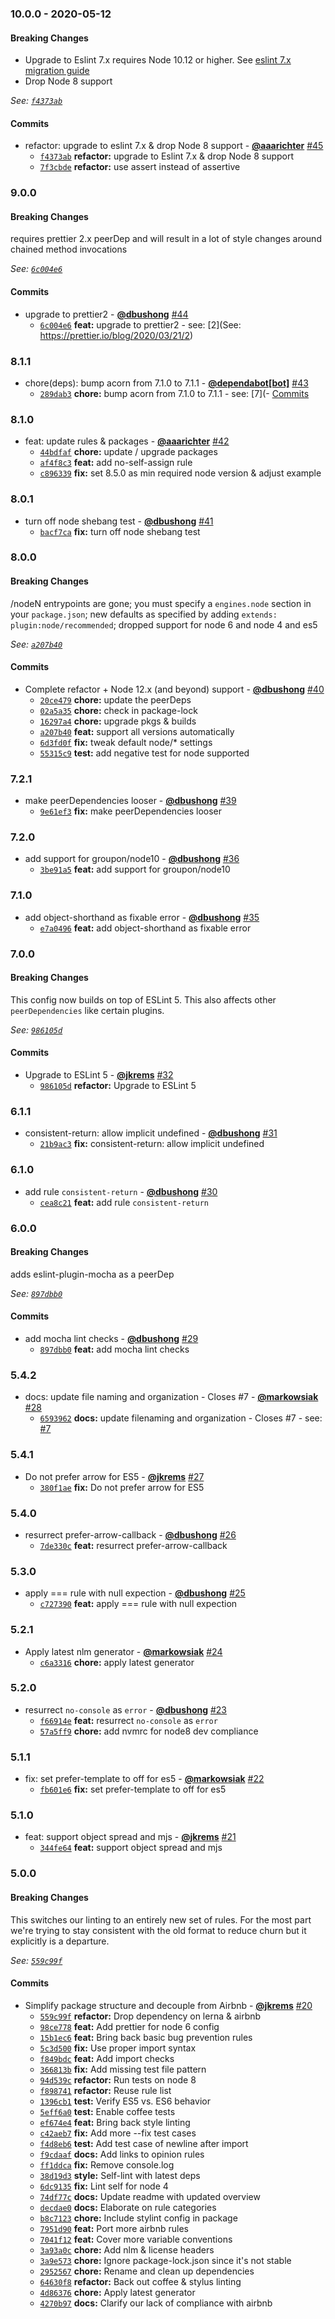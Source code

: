 ### 10.0.0 - 2020-05-12

#### Breaking Changes

- Upgrade to Eslint 7.x requires Node 10.12 or higher. See [eslint 7.x migration guide](https://eslint.org/docs/user-guide/migrating-to-7.0.0)
- Drop Node 8 support

*See: [`f4373ab`](https://github.com/groupon/javascript/commit/f4373ab016a3a153f70b5e8811f89ba3c8795d21)*

#### Commits

* refactor: upgrade to eslint 7.x & drop Node 8 support - **[@aaarichter](https://github.com/aaarichter)** [#45](https://github.com/groupon/javascript/pull/45)
  - [`f4373ab`](https://github.com/groupon/javascript/commit/f4373ab016a3a153f70b5e8811f89ba3c8795d21) **refactor:** upgrade to Eslint 7.x & drop Node 8 support
  - [`7f3cbde`](https://github.com/groupon/javascript/commit/7f3cbde1da113acc0230252771236f5cfe1700e9) **refactor:** use assert instead of assertive


### 9.0.0

#### Breaking Changes

requires prettier 2.x peerDep and will result in a
lot of style changes around chained method invocations

*See: [`6c004e6`](https://github.com/groupon/javascript/commit/6c004e6f51c2933e919448006e5c227f04adffdb)*

#### Commits

* upgrade to prettier2 - **[@dbushong](https://github.com/dbushong)** [#44](https://github.com/groupon/javascript/pull/44)
  - [`6c004e6`](https://github.com/groupon/javascript/commit/6c004e6f51c2933e919448006e5c227f04adffdb) **feat:** upgrade to prettier2 - see: [2](See: https://prettier.io/blog/2020/03/21/2)


### 8.1.1

* chore(deps): bump acorn from 7.1.0 to 7.1.1 - **[@dependabot[bot]](https://github.com/apps/dependabot)** [#43](https://github.com/groupon/javascript/pull/43)
  - [`289dab3`](https://github.com/groupon/javascript/commit/289dab330579637cfc0fe2144b1f39bf348a84f7) **chore:** bump acorn from 7.1.0 to 7.1.1 - see: [7](- [Commits](https://github.com/acornjs/acorn/compare/7)


### 8.1.0

* feat: update rules & packages - **[@aaarichter](https://github.com/aaarichter)** [#42](https://github.com/groupon/javascript/pull/42)
  - [`44bdfaf`](https://github.com/groupon/javascript/commit/44bdfaf6920e8a82996948657b6d717ceda8a942) **chore:** update / upgrade packages
  - [`af4f8c3`](https://github.com/groupon/javascript/commit/af4f8c3d8a723fd49f787923ba690642df408e6d) **feat:** add no-self-assign rule
  - [`c896339`](https://github.com/groupon/javascript/commit/c8963396a0ac29c13e2dffe37cd1c2018df73fd8) **fix:** set 8.5.0 as min required node version & adjust example


### 8.0.1

* turn off node shebang test - **[@dbushong](https://github.com/dbushong)** [#41](https://github.com/groupon/javascript/pull/41)
  - [`bacf7ca`](https://github.com/groupon/javascript/commit/bacf7caf3c1d9047692a877075efb671dd80c84b) **fix:** turn off node shebang test


### 8.0.0

#### Breaking Changes

/nodeN entrypoints are gone; you must specify a
`engines.node` section in your `package.json`; new defaults as specified
by adding `extends: plugin:node/recommended`; dropped support for node 6
and node 4 and es5

*See: [`a207b40`](https://github.com/groupon/javascript/commit/a207b40a5e5cab1ee74fe7d6dd343aed7773265d)*

#### Commits

* Complete refactor + Node 12.x (and beyond) support - **[@dbushong](https://github.com/dbushong)** [#40](https://github.com/groupon/javascript/pull/40)
  - [`20ce479`](https://github.com/groupon/javascript/commit/20ce4791f61d380a4011887b6ccdf70d8a53c454) **chore:** update the peerDeps
  - [`02a5a35`](https://github.com/groupon/javascript/commit/02a5a35f5aa10aad704d55800a73bab0d498e357) **chore:** check in package-lock
  - [`16297a4`](https://github.com/groupon/javascript/commit/16297a4b40d2196a50b764aaaae26878afae1049) **chore:** upgrade pkgs & builds
  - [`a207b40`](https://github.com/groupon/javascript/commit/a207b40a5e5cab1ee74fe7d6dd343aed7773265d) **feat:** support all versions automatically
  - [`6d3fd0f`](https://github.com/groupon/javascript/commit/6d3fd0f3161a18d7c53a8513b5a960f6bf20bea5) **fix:** tweak default node/* settings
  - [`55315c9`](https://github.com/groupon/javascript/commit/55315c94c343ca253245145ab3322663e0de6715) **test:** add negative test for node supported


### 7.2.1

* make peerDependencies looser - **[@dbushong](https://github.com/dbushong)** [#39](https://github.com/groupon/javascript/pull/39)
  - [`9e61ef3`](https://github.com/groupon/javascript/commit/9e61ef344224a82a0af43c9eeb62769e584ce303) **fix:** make peerDependencies looser


### 7.2.0

* add support for groupon/node10 - **[@dbushong](https://github.com/dbushong)** [#36](https://github.com/groupon/javascript/pull/36)
  - [`3be91a5`](https://github.com/groupon/javascript/commit/3be91a544b54dfd22cb549f11347695378bf3269) **feat:** add support for groupon/node10


### 7.1.0

* add object-shorthand as fixable error - **[@dbushong](https://github.com/dbushong)** [#35](https://github.com/groupon/javascript/pull/35)
  - [`e7a0496`](https://github.com/groupon/javascript/commit/e7a04967fc6f4b906f5de0a93db62d39e22c65b8) **feat:** add object-shorthand as fixable error


### 7.0.0

#### Breaking Changes

This config now builds on top of ESLint 5. This
also affects other `peerDependencies` like certain plugins.

*See: [`986105d`](https://github.com/groupon/javascript/commit/986105d0ca9595d9d79c8b717999481eb6fd4478)*

#### Commits

* Upgrade to ESLint 5 - **[@jkrems](https://github.com/jkrems)** [#32](https://github.com/groupon/javascript/pull/32)
  - [`986105d`](https://github.com/groupon/javascript/commit/986105d0ca9595d9d79c8b717999481eb6fd4478) **refactor:** Upgrade to ESLint 5


### 6.1.1

* consistent-return: allow implicit undefined - **[@dbushong](https://github.com/dbushong)** [#31](https://github.com/groupon/javascript/pull/31)
  - [`21b9ac3`](https://github.com/groupon/javascript/commit/21b9ac3ce66d9678d71874ef89899689ae100a2a) **fix:** consistent-return: allow implicit undefined


### 6.1.0

* add rule `consistent-return` - **[@dbushong](https://github.com/dbushong)** [#30](https://github.com/groupon/javascript/pull/30)
  - [`cea8c21`](https://github.com/groupon/javascript/commit/cea8c212eee48a5683a5fe532a6e8247714f531b) **feat:** add rule `consistent-return`


### 6.0.0

#### Breaking Changes

adds eslint-plugin-mocha as a peerDep

*See: [`897dbb0`](https://github.com/groupon/javascript/commit/897dbb015345977c40dcb5a8a5a6437a8627f51b)*

#### Commits

* add mocha lint checks - **[@dbushong](https://github.com/dbushong)** [#29](https://github.com/groupon/javascript/pull/29)
  - [`897dbb0`](https://github.com/groupon/javascript/commit/897dbb015345977c40dcb5a8a5a6437a8627f51b) **feat:** add mocha lint checks


### 5.4.2

* docs: update file naming and organization - Closes #7 - **[@markowsiak](https://github.com/markowsiak)** [#28](https://github.com/groupon/javascript/pull/28)
  - [`6593962`](https://github.com/groupon/javascript/commit/65939628e36ffe7c6896bb6febe2e8d3eb890719) **docs:** update filenaming and organization - Closes #7 - see: [#7](https://github.com/groupon/javascript/issues/7)


### 5.4.1

* Do not prefer arrow for ES5 - **[@jkrems](https://github.com/jkrems)** [#27](https://github.com/groupon/javascript/pull/27)
  - [`380f1ae`](https://github.com/groupon/javascript/commit/380f1ae7729b9e8c519fb2315f17b0004fedc87a) **fix:** Do not prefer arrow for ES5


### 5.4.0

* resurrect prefer-arrow-callback - **[@dbushong](https://github.com/dbushong)** [#26](https://github.com/groupon/javascript/pull/26)
  - [`7de330c`](https://github.com/groupon/javascript/commit/7de330cb724553d9686426e99786f0bf5f1fcccb) **feat:** resurrect prefer-arrow-callback


### 5.3.0

* apply === rule with null expection - **[@dbushong](https://github.com/dbushong)** [#25](https://github.com/groupon/javascript/pull/25)
  - [`c727390`](https://github.com/groupon/javascript/commit/c72739026db07af40b79849a1f80ef7082984f3c) **feat:** apply === rule with null expection


### 5.2.1

* Apply latest nlm generator - **[@markowsiak](https://github.com/markowsiak)** [#24](https://github.com/groupon/javascript/pull/24)
  - [`c6a3316`](https://github.com/groupon/javascript/commit/c6a3316472d23ce6ca801c09ef4a4230dd496c07) **chore:** apply latest generator


### 5.2.0

* resurrect `no-console` as `error` - **[@dbushong](https://github.com/dbushong)** [#23](https://github.com/groupon/javascript/pull/23)
  - [`f66914e`](https://github.com/groupon/javascript/commit/f66914e8b3770d6c2538cb2af1a41cf19ee1b22c) **feat:** resurrect `no-console` as `error`
  - [`57a5ff9`](https://github.com/groupon/javascript/commit/57a5ff94e63fe99e8d60174228779d583eace481) **chore:** add nvmrc for node8 dev compliance


### 5.1.1

* fix: set prefer-template to off for es5 - **[@markowsiak](https://github.com/markowsiak)** [#22](https://github.com/groupon/javascript/pull/22)
  - [`fb601e6`](https://github.com/groupon/javascript/commit/fb601e612117e262695386ab40f0cc63a15aaac1) **fix:** set prefer-template to off for es5


### 5.1.0

* feat: support object spread and mjs - **[@jkrems](https://github.com/jkrems)** [#21](https://github.com/groupon/javascript/pull/21)
  - [`344fe64`](https://github.com/groupon/javascript/commit/344fe6447c9b284d7d6edb7e088d98ae59342e33) **feat:** support object spread and mjs


### 5.0.0

#### Breaking Changes

This switches our linting to an entirely new
set of rules. For the most part we're trying to stay consistent
with the old format to reduce churn but it explicitly is a departure.

*See: [`559c99f`](https://github.com/groupon/javascript/commit/559c99f6d3c153ca13d78aaed164a7a73e3c48e7)*

#### Commits

* Simplify package structure and decouple from Airbnb - **[@jkrems](https://github.com/jkrems)** [#20](https://github.com/groupon/javascript/pull/20)
  - [`559c99f`](https://github.com/groupon/javascript/commit/559c99f6d3c153ca13d78aaed164a7a73e3c48e7) **refactor:** Drop dependency on lerna & airbnb
  - [`98ce778`](https://github.com/groupon/javascript/commit/98ce778b0ded4438f10461f4b7d519e55a8c8eba) **feat:** Add prettier for node 6 config
  - [`15b1ec6`](https://github.com/groupon/javascript/commit/15b1ec6ec3b386fe399c3287e3cac61d4d3209f9) **feat:** Bring back basic bug prevention rules
  - [`5c3d500`](https://github.com/groupon/javascript/commit/5c3d500b33717beb0f2decbbbd7c321786d4c6dc) **fix:** Use proper import syntax
  - [`f849bdc`](https://github.com/groupon/javascript/commit/f849bdcee338a835f2b5006c203144be53cd4b7d) **feat:** Add import checks
  - [`366813b`](https://github.com/groupon/javascript/commit/366813bc72b71b9fe3a2bb12f83f766921e80f3a) **fix:** Add missing test file pattern
  - [`94d539c`](https://github.com/groupon/javascript/commit/94d539c48aad5de230301e5489e31cc18566f526) **refactor:** Run tests on node 8
  - [`f898741`](https://github.com/groupon/javascript/commit/f898741f09ef28f74c5b862334feb1118dcefa6f) **refactor:** Reuse rule list
  - [`1396cb1`](https://github.com/groupon/javascript/commit/1396cb18d1d2a08fa35bb0d57742d4b999fedaaf) **test:** Verify ES5 vs. ES6 behavior
  - [`5eff6a0`](https://github.com/groupon/javascript/commit/5eff6a053f1c9b032a2808d30b40b3da422dd172) **test:** Enable coffee tests
  - [`ef674e4`](https://github.com/groupon/javascript/commit/ef674e431544a0ef247c3a8f1315de2af5c617b3) **feat:** Bring back style linting
  - [`c42aeb7`](https://github.com/groupon/javascript/commit/c42aeb7213795f96ea9de14cc1d06a061c57d35d) **fix:** Add more --fix test cases
  - [`f4d8eb6`](https://github.com/groupon/javascript/commit/f4d8eb69593c8c94a6bf6a2bd78a7f1801a4452d) **test:** Add test case of newline after import
  - [`f9cdaaf`](https://github.com/groupon/javascript/commit/f9cdaafa737eee65a9743b40bdc1dfd4f5859ab4) **docs:** Add links to opinion rules
  - [`ff1ddca`](https://github.com/groupon/javascript/commit/ff1ddca281790b84cd2822cb057ad3635e5b1087) **fix:** Remove console.log
  - [`38d19d3`](https://github.com/groupon/javascript/commit/38d19d3998353cef2248c3c611647baee40114f8) **style:** Self-lint with latest deps
  - [`6dc9135`](https://github.com/groupon/javascript/commit/6dc9135e1d5ef3f7280a056bc22f2ed956ef27b6) **fix:** Lint self for node 4
  - [`74df77c`](https://github.com/groupon/javascript/commit/74df77c63147ea18754c7b8f41ed3ff9877326de) **docs:** Update readme with updated overview
  - [`decdae0`](https://github.com/groupon/javascript/commit/decdae0c02340c8f6a03cd3be918595d0629ed27) **docs:** Elaborate on rule categories
  - [`b8c7123`](https://github.com/groupon/javascript/commit/b8c71238e8722d1f72147f8b9f92084ce36da272) **chore:** Include stylint config in package
  - [`7951d90`](https://github.com/groupon/javascript/commit/7951d90b874f18fc9edbd988a8ee17dba66ff12b) **feat:** Port more airbnb rules
  - [`7041f12`](https://github.com/groupon/javascript/commit/7041f121035b67d6b15c9d38c1ab83d3776da745) **feat:** Cover more variable conventions
  - [`3a93a0c`](https://github.com/groupon/javascript/commit/3a93a0c0b249c12263513fcc6632b87ee127abad) **chore:** Add nlm & license headers
  - [`3a9e573`](https://github.com/groupon/javascript/commit/3a9e5735f302a581a8d1bbdfc8f576c6d68ff1e0) **chore:** Ignore package-lock.json since it's not stable
  - [`2952567`](https://github.com/groupon/javascript/commit/2952567090982a54af18f95646ea3c22cc98b9ed) **chore:** Rename and clean up dependencies
  - [`64630f8`](https://github.com/groupon/javascript/commit/64630f802ff3a0da665c065460d3b91b4a1af0be) **refactor:** Back out coffee & stylus linting
  - [`4d86376`](https://github.com/groupon/javascript/commit/4d863762efc21e3e843cd29de0afb3875a9b20ff) **chore:** Apply latest generator
  - [`4270b97`](https://github.com/groupon/javascript/commit/4270b97bd791cc8c6a09e27c8264256b1d80866f) **docs:** Clarify our lack of compliance with airbnb
